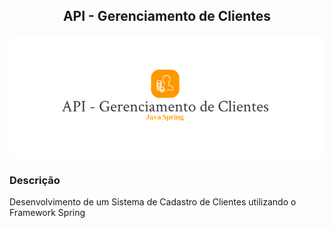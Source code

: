<h2 align="center"><b>API - Gerenciamento de Clientes</b></h2>

<p align="center">
  <img src="https://github.com/kelvin-hey/api-gerenciamento-de-clientes/blob/main/assets/logo.png">
</p>

### Descrição
Desenvolvimento de um Sistema de Cadastro de Clientes utilizando o Framework Spring
